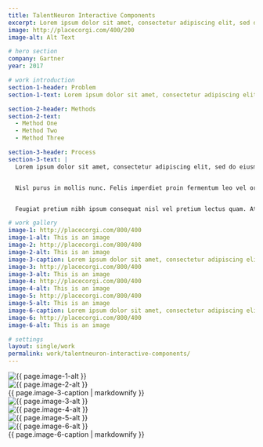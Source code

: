 ```yaml
---
title: TalentNeuron Interactive Components
excerpt: Lorem ipsum dolor sit amet, consectetur adipiscing elit, sed do eiusmod tempor incididunt ut labore et dolore magna aliqua. Ut enim ad minim veniam, quis nostrud exercitation ullamco laboris nisi ut aliquip ex ea commodo consequat.
image: http://placecorgi.com/400/200
image-alt: Alt Text

# hero section
company: Gartner
year: 2017

# work introduction
section-1-header: Problem
section-1-text: Lorem ipsum dolor sit amet, consectetur adipiscing elit, sed do eiusmod tempor incididunt ut labore et dolore magna aliqua. Ut enim ad minim veniam, quis nostrud exercitation ullamco laboris nisi ut aliquip ex ea commodo consequat.

section-2-header: Methods
section-2-text: 
  - Method One
  - Method Two
  - Method Three

section-3-header: Process
section-3-text: |
  Lorem ipsum dolor sit amet, consectetur adipiscing elit, sed do eiusmod tempor incididunt ut labore et dolore magna aliqua. Volutpat blandit aliquam etiam erat. At risus viverra adipiscing at in tellus integer feugiat. Ultrices vitae auctor eu augue. Iaculis urna id volutpat lacus laoreet non curabitur gravida. 


  Nisl purus in mollis nunc. Felis imperdiet proin fermentum leo vel orci porta non. Tempus iaculis urna id volutpat lacus laoreet. Nisl vel pretium lectus quam id. Scelerisque viverra mauris in aliquam sem. Et leo duis ut diam. Imperdiet proin fermentum leo vel orci porta non pulvinar. Vulputate enim nulla aliquet porttitor lacus luctus accumsan tortor. 


  Feugiat pretium nibh ipsum consequat nisl vel pretium lectus quam. At lectus urna duis convallis convallis. Magnis dis parturient montes nascetur ridiculus mus mauris vitae ultricies. Ullamcorper velit sed ullamcorper morbi tincidunt ornare massa eget egestas. Faucibus vitae aliquet nec ullamcorper sit amet risus nullam. Lectus mauris ultrices eros in. Placerat in egestas erat imperdiet sed euismod nisi.

# work gallery
image-1: http://placecorgi.com/800/400
image-1-alt: This is an image
image-2: http://placecorgi.com/800/400
image-2-alt: This is an image
image-3-caption: Lorem ipsum dolor sit amet, consectetur adipiscing elit, sed do eiusmod tempor incididunt ut labore et dolore magna aliqua. Ut enim ad minim veniam, quis nostrud exercitation ullamco laboris nisi ut aliquip ex ea commodo consequat.
image-3: http://placecorgi.com/800/400
image-3-alt: This is an image
image-4: http://placecorgi.com/800/400
image-4-alt: This is an image
image-5: http://placecorgi.com/800/400
image-5-alt: This is an image
image-6-caption: Lorem ipsum dolor sit amet, consectetur adipiscing elit, sed do eiusmod tempor incididunt ut labore et dolore magna aliqua. Ut enim ad minim veniam, quis nostrud exercitation ullamco laboris nisi ut aliquip ex ea commodo consequat.
image-6: http://placecorgi.com/800/400
image-6-alt: This is an image

# settings
layout: single/work
permalink: work/talentneuron-interactive-components/
---
```


<div class="grid">
  <div class="grid-item span-2">
    <img src="{{ page.image-1 }}" alt="{{ page.image-1-alt }}">
  </div>
  <div class="grid-item span-1">
    <img src="{{ page.image-2 }}" alt="{{ page.image-2-alt }}">
  </div>
  <div class="grid-item span-1 align-self-center">
    <span class="">{{ page.image-3-caption | markdownify }}</span>
  </div>
  <div class="grid-item span-2">
    <img src="{{ page.image-3 }}" alt="{{ page.image-3-alt }}">
  </div>
  <div class="grid-item span-1">
    <img src="{{ page.image-4 }}" alt="{{ page.image-4-alt }}">
  </div>
  <div class="grid-item span-2">
    <img src="{{ page.image-5 }}" alt="{{ page.image-5-alt }}">
  </div>
  <div class="grid-item span-2">
    <img src="{{ page.image-6 }}" alt="{{ page.image-6-alt }}">
  </div>
  <div class="grid-item span-1 align-self-center">
    <span class="">{{ page.image-6-caption | markdownify }}</span>
  </div>
</div>
